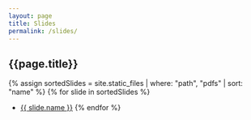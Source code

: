 ```yaml
---
layout: page
title: Slides
permalink: /slides/
---
```


## {{page.title}}

{% assign sortedSlides = site.static_files | where: "path", "pdfs" | sort: "name" %}
{% for slide in sortedSlides %}

- [{{ slide.name }}]({{site.baseurl}}{{slide.path}})
  {% endfor %}
